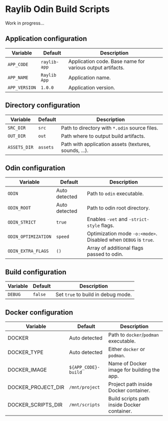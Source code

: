 # Raylib Odin Build Scripts

Work in progress...

## Application configuration

| Variable      | Default      | Description                                               |
| ------------- | ------------ | --------------------------------------------------------- |
| `APP_CODE`    | `raylib-app` | Application code. Base name for various output artifacts. |
| `APP_NAME`    | `Raylib App` | Application name.                                         |
| `APP_VERSION` | `1.0.0`      | Application version.                                      |

## Directory configuration

| Variable     | Default  | Description                                           |
| ------------ | -------- | ----------------------------------------------------- |
| `SRC_DIR`    | `src`    | Path to directory with `*.odin` source files.         |
| `OUT_DIR`    | `out`    | Path where to output build artifacts.                 |
| `ASSETS_DIR` | `assets` | Path with application assets (textures, sounds, ...). |

## Odin configuration

| Variable            | Default       | Description                                                     |
| ------------------- | ------------- | --------------------------------------------------------------- |
| `ODIN`              | Auto detected | Path to `odin` executable.                                      |
| `ODIN_ROOT`         | Auto detected | Path to odin root directory.                                    |
| `ODIN_STRICT`       | `true`        | Enables `-vet` and `-strict-style` flags.                       |
| `ODIN_OPTIMIZATION` | `speed`       | Optimization mode `-o:<mode>`. Disabled when `DEBUG` is `true`. |
| `ODIN_EXTRA_FLAGS`  | `()`          | Array of additional flags passed to odin.                       |

## Build configuration

| Variable | Default | Description                        |
| -------- | ------- | ---------------------------------- |
| `DEBUG`  | `false` | Set `true` to build in debug mode. |

## Docker configuration

| Variable           | Default             | Description                                 |
| ------------------ | ------------------- | ------------------------------------------- |
| DOCKER             | Auto detected       | Path to `docker`/`podman` executable.       |
| DOCKER_TYPE        | Auto detected       | Either `docker` or `podman`.                |
| DOCKER_IMAGE       | `${APP_CODE}-build` | Name of Docker image for building the app.  |
| DOCKER_PROJECT_DIR | `/mnt/project`      | Project path inside Docker container.       |
| DOCKER_SCRIPTS_DIR | `/mnt/scripts`      | Build scripts path inside Docker container. |
